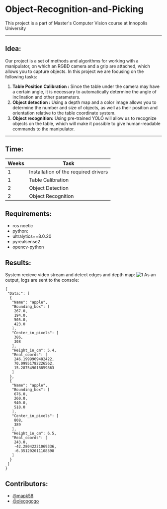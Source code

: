 # Object-Recognition-and-Picking
This project is a part of Master's Computer Vision course at Innopolis University

---

## Idea: 
Our project is a set of methods and algorithms for working with a manipulator, on which an RGBD camera and a grip are attached, which allows you to capture objects.
In this project we are focusing on the following tasks: 
1. **Table Position Calibration :** Since the table under the camera may have a certain angle, it is necessary to automatically determine the angle of inclination and other parameters. 
2. **Object detection :** Using a depth map and a color image allows you to determine the number and size of objects, as well as their position and orientation relative to the table coordinate system.
3. **Object recognition:** Using pre-trained YOLO will allow us to recognize objects on the table, which will make it possible to give human-readable commands to the manipulator.

---

## Time:
|Weeks |Task                               |
|---	|---	                                |
|   1	|Installation of the required drivers |
|   1	|Table Calibration   	                |
|   2	|Object Detection         	          |
|   2 |Object Recognition                   |

## Requirements:
* ros noetic
* python:
* ultralytics==8.0.20
* pyrealsense2
* opencv-python

## Results:
System recieve video stream and detect edges and depth map:
![1](https://user-images.githubusercontent.com/45263316/233270241-4a0d70b5-93ae-42e2-874c-a2c8d343036b.png)
As an output, logs are sent to the console:
~~~
{
 "Data:": [
  {
   "Name": "apple",
   "Bounding_box": [
    267.0,
    194.0,
    505.0,
    423.0
   ],
   "Center_in_pixels": [
    386,
    308
   ],
   "Height_in_cm": 5.4,
   "Real_coords": [
    246.1999969482422,
    70.09951782226562,
    15.287549018859863
   ]
  },
  {
   "Name": "apple",
   "Bounding_box": [
    676.0,
    260.0,
    940.0,
    518.0
   ],
   "Center_in_pixels": [
    808,
    389
   ],
   "Height_in_cm": 6.5,
   "Real_coords": [
    243.0,
    -42.28042221069336,
    -6.351202011108398
   ]
  }
 ]
}
~~~
## Contributors:

- [@mapk58](https://github.com/mapk58)
- [@olegogogo](https://github.com/olegogogo)
